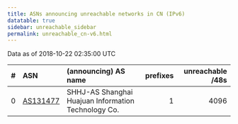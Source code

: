 ```yaml
---
title: ASNs announcing unreachable networks in CN (IPv6)
datatable: true
sidebar: unreachable_sidebar
permalink: unreachable_cn-v6.html
---
```


Data as of 2018-10-22 02:35:00 UTC


<div class="datatable-begin"></div>

|   # | ASN                                      | (announcing) AS name                                |   prefixes |   unreachable /48s |
|----:|:-----------------------------------------|:----------------------------------------------------|-----------:|-------------------:|
|   0 | [AS131477](unreachable_AS131477-v6.html) | SHHJ-AS Shanghai Huajuan Information Technology Co. |          1 |               4096 |

<div class="datatable-end"></div>